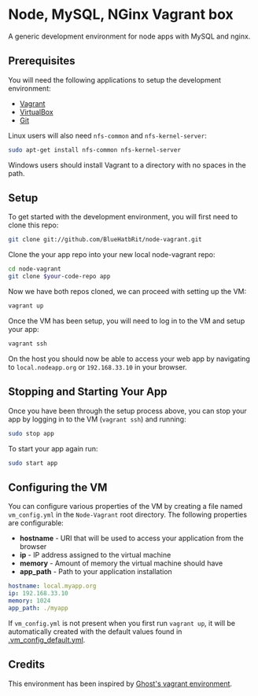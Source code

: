 # Node, MySQL, NGinx Vagrant box

A generic development environment for node apps with MySQL and nginx.

## Prerequisites

You will need the following applications to setup the development environment:

- [Vagrant](http://www.vagrantup.com/downloads.html)
- [VirtualBox](https://www.virtualbox.org/wiki/Downloads)
- [Git](https://git-scm.com/downloads)

Linux users will also need `nfs-common` and `nfs-kernel-server`:

```bash
sudo apt-get install nfs-common nfs-kernel-server
```

Windows users should install Vagrant to a directory with no spaces in the path.

## Setup

To get started with the development environment, you will first need to clone this repo:

```bash
git clone git://github.com/BlueHatbRit/node-vagrant.git
```

Clone the your app repo into your new local node-vagrant repo:

```bash
cd node-vagrant
git clone $your-code-repo app
```

Now we have both repos cloned, we can proceed with setting up the VM:

```bash
vagrant up
```

Once the VM has been setup, you will need to log in to the VM and setup your app:

```bash
vagrant ssh
```

On the host you should now be able to access your web app by navigating to `local.nodeapp.org` or `192.168.33.10` in your browser.

## Stopping and Starting Your App

Once you have been through the setup process above, you can stop your app by logging in to the VM (`vagrant ssh`) and running:

```bash
sudo stop app
```

To start your app again run:

```bash
sudo start app
```

## Configuring the VM

You can configure various properties of the VM by creating a file named `vm_config.yml` in the `Node-Vagrant` root directory. The following properties are configurable:

- **hostname** - URI that will be used to access your application from the browser
- **ip** - IP address assigned to the virtual machine
- **memory** - Amount of memory the virtual machine should have
- **app_path** - Path to your application installation

```yml
hostname: local.myapp.org
ip: 192.168.33.10
memory: 1024
app_path: ./myapp
```

If `vm_config.yml` is not present when you first run `vagrant up`, it will be automatically created with the default values found in [.vm_config_default.yml](.vm_config_default.yml).

## Credits

This environment has been inspired by [Ghost's vagrant environment](https://github.com/TryGhost/Ghost-Vagrant).
